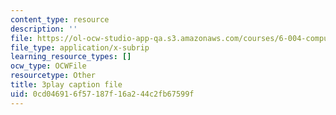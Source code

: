 ```yaml
---
content_type: resource
description: ''
file: https://ol-ocw-studio-app-qa.s3.amazonaws.com/courses/6-004-computation-structures-spring-2017/0cd046916f57187f16a244c2fb67599f_6XV3uLfKzog.srt
file_type: application/x-subrip
learning_resource_types: []
ocw_type: OCWFile
resourcetype: Other
title: 3play caption file
uid: 0cd04691-6f57-187f-16a2-44c2fb67599f
---
```

